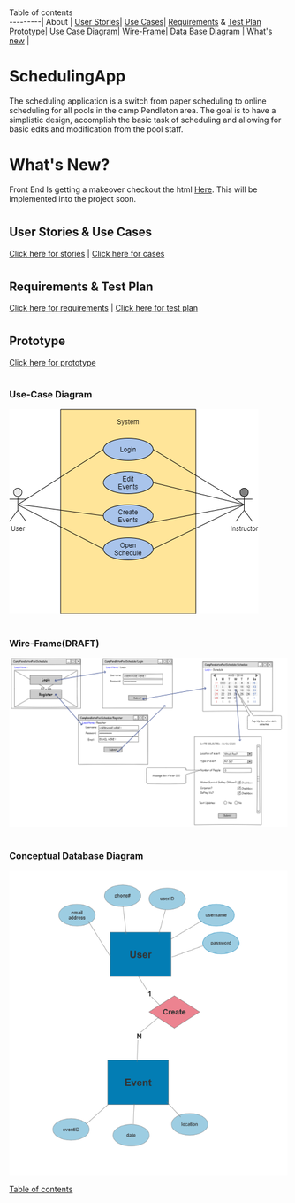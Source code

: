 # <a name="top"></a>
Table of contents   
---------|
   About | 
   [User Stories](#stories)|
   [Use Cases](#stories)|
   [Requirements](#cases) & [Test Plan](#cases)
   [Prototype](#proto)|
   [Use Case Diagram](#casesDiagram)|
   [Wire-Frame](#wire)|
   [Data Base Diagram](#database) |
   [What's new](#new) |


# SchedulingApp
The scheduling application is a switch from paper scheduling to online scheduling for all pools in the camp Pendleton area.
The goal is to have a simplistic design, accomplish the basic task of scheduling and allowing for basic edits and modification from the pool staff.

# <a name="new"></a>
# What's New?
Front End Is getting a makeover checkout the html [Here](https://github.com/PhilipKoller/SchedulingApplication/blob/3ef01ae87a5c968842b99ece622d5944c1d91ef8/Front%20End/index.html). This will be implemented into the project soon.


# <a name="stories"></a>
## User Stories & Use Cases
[Click here for stories](https://github.com/PhilipKoller/SchedulingApplication/blob/c1b4ad8d05608ca5f4932be7bb6dce5643687e53/userstories.md) | [Click here for cases](https://github.com/PhilipKoller/SchedulingApplication/blob/c1b4ad8d05608ca5f4932be7bb6dce5643687e53/usercases.md)




# <a name="cases"></a>
## Requirements & Test Plan
 [Click here for requirements](https://github.com/PhilipKoller/SchedulingApplication/blob/29910e5630ba3c3b07fdd83b86b1aed08689dc63/requirements.md) | [Click here for test plan](https://github.com/PhilipKoller/SchedulingApplication/blob/012ad99b0071987152e180cabaa1bab0dc2e2411/testplan.md)

# <a name="proto"></a>
## Prototype 
[Click here for prototype](http://github.com/PhilipKoller/SchedulingApplication/blob/master/Prototype/)



# <a name="casesDiagram"></a>
### Use-Case Diagram
![alt text](https://github.com/PhilipKoller/SchedulingApplication/blob/2d1eef6ef4f76a935cb96a47d4d5e9637644700c/_Use_Case_Diagram.png)



# <a name="wire"></a>
### Wire-Frame(DRAFT)
![alt text](https://github.com/PhilipKoller/SchedulingApplication/blob/46b6363c66599d6db73ffca7bb4823f24a8965aa/Wire-Frame(DRAFT).PNG)



# <a name="database"></a>
### Conceptual Database Diagram
![alt text](https://github.com/PhilipKoller/SchedulingApplication/blob/46b6363c66599d6db73ffca7bb4823f24a8965aa/Database_Diagram.PNG)


 [Table of contents](#top)

